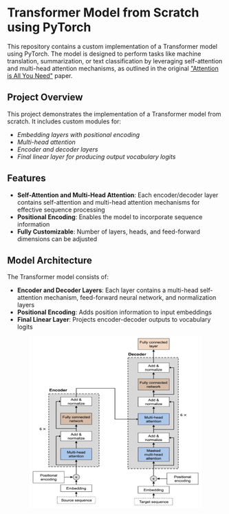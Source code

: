 # Transformer Model from Scratch using PyTorch

This repository contains a custom implementation of a Transformer model using PyTorch. The model is designed to perform tasks like machine translation, summarization, or text classification by leveraging self-attention and multi-head attention mechanisms, as outlined in the original ["Attention is All You Need"](https://arxiv.org/pdf/1706.03762) paper.

## Project Overview

This project demonstrates the implementation of a Transformer model from scratch. It includes custom modules for:
- *Embedding layers with positional encoding*
- *Multi-head attention*
- *Encoder and decoder layers*
- *Final linear layer for producing output vocabulary logits*

## Features

- **Self-Attention and Multi-Head Attention**: Each encoder/decoder layer contains self-attention and multi-head attention mechanisms for effective sequence processing
- **Positional Encoding**: Enables the model to incorporate sequence information
- **Fully Customizable**: Number of layers, heads, and feed-forward dimensions can be adjusted

## Model Architecture

The Transformer model consists of:

- **Encoder and Decoder Layers**: Each layer contains a multi-head self-attention mechanism, feed-forward neural network, and normalization layers
- **Positional Encoding**: Adds position information to input embeddings
- **Final Linear Layer**: Projects encoder-decoder outputs to vocabulary logits

<div align="center">
<img src="/image.png" alt="Image description" width="400" height="400">
</div>
